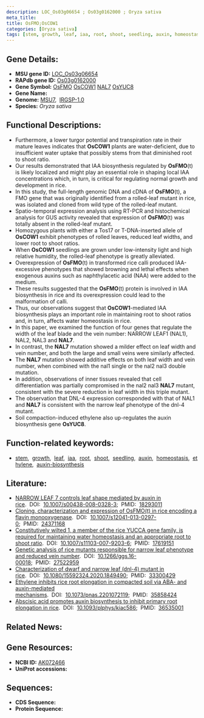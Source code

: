 ```yaml
---
description: LOC_Os03g06654 ; Os03g0162000 ; Oryza sativa
meta_title:
title: OsFMO;OsCOW1
categories: [Oryza sativa]
tags: [stem, growth, leaf, iaa, root, shoot, seedling, auxin, homeostasis, ethylene, auxin biosynthesis]
---
```


## Gene Details:
- **MSU gene ID:** [LOC_Os03g06654](http://rice.uga.edu/cgi-bin/ORF_infopage.cgi?orf=LOC_Os03g06654)  
- **RAPdb gene ID:** [Os03g0162000](https://rapdb.dna.affrc.go.jp/locus/?name=Os03g0162000)  
- **Gene Symbol:** <u>OsFMO</u>&nbsp;<u>OsCOW1</u>&nbsp;<u>NAL7</u>&nbsp;<u>OsYUC8</u>
- **Gene Name:**
- **Genome:**  [MSU7](http://rice.uga.edu/),&nbsp;&nbsp;[IRGSP-1.0](https://rapdb.dna.affrc.go.jp/download/irgsp1.html)
- **Species:** *Oryza sativa*

## Functional Descriptions:
   - Furthermore, a lower turgor potential and transpiration rate in their mature leaves indicates that **OsCOW1** plants are water-deficient, due to insufficient water uptake that possibly stems from that diminished root to shoot ratio.
   - Our results demonstrated that IAA biosynthesis regulated by **OsFMO**(t) is likely localized and might play an essential role in shaping local IAA concentrations which, in turn, is critical for regulating normal growth and development in rice.
   - In this study, the full-length genomic DNA and cDNA of **OsFMO**(t), a FMO gene that was originally identified from a rolled-leaf mutant in rice, was isolated and cloned from wild type of the rolled-leaf mutant.
   - Spatio-temporal expression analysis using RT-PCR and histochemical analysis for GUS activity revealed that expression of **OsFMO**(t) was totally absent in the rolled-leaf mutant.
   - Homozygous plants with either a Tos17 or T-DNA-inserted allele of **OsCOW1** exhibit phenotypes of rolled leaves, reduced leaf widths, and lower root to shoot ratios.
   - When **OsCOW1** seedlings are grown under low-intensity light and high relative humidity, the rolled-leaf phenotype is greatly alleviated.
   - Overexpression of **OsFMO**(t) in transformed rice calli produced IAA-excessive phenotypes that showed browning and lethal effects when exogenous auxins such as naphthylacetic acid (NAA) were added to the medium.
   - These results suggested that the **OsFMO**(t) protein is involved in IAA biosynthesis in rice and its overexpression could lead to the malformation of calli.
   - Thus, our observations suggest that **OsCOW1**-mediated IAA biosynthesis plays an important role in maintaining root to shoot ratios and, in turn, affects water homeostasis in rice.
   - In this paper, we examined the function of four genes that regulate the width of the leaf blade and the vein number: NARROW LEAF1 (NAL1), NAL2, NAL3 and **NAL7**.
   - In contrast, the **NAL7** mutation showed a milder effect on leaf width and vein number, and both the large and small veins were similarly affected.
   - The **NAL7** mutation showed additive effects on both leaf width and vein number, when combined with the nal1 single or the nal2 nal3 double mutation.
   - In addition, observations of inner tissues revealed that cell differentiation was partially compromised in the nal2 nal3 **NAL7** mutant, consistent with the severe reduction in leaf width in this triple mutant.
   - The observation that DNL-4 expression corresponded with that of NAL1 and **NAL7** is consistent with the narrow leaf phenotype of the dnl-4 mutant.
   - Soil compaction-induced ethylene also up-regulates the auxin biosynthesis gene **OsYUC8**.

## Function-related keywords:
   - [stem](/tags/stem/),&nbsp;&nbsp;[growth](/tags/growth/),&nbsp;&nbsp;[leaf](/tags/leaf/),&nbsp;&nbsp;[iaa](/tags/iaa/),&nbsp;&nbsp;[root](/tags/root/),&nbsp;&nbsp;[shoot](/tags/shoot/),&nbsp;&nbsp;[seedling](/tags/seedling/),&nbsp;&nbsp;[auxin](/tags/auxin/),&nbsp;&nbsp;[homeostasis](/tags/homeostasis/),&nbsp;&nbsp;[ethylene](/tags/ethylene/),&nbsp;&nbsp;[auxin-biosynthesis](/tags/auxin-biosynthesis/)

## Literature:
   - [NARROW LEAF 7 controls leaf shape mediated by auxin in rice](https://www.doi.org/10.1007/s00438-008-0328-3).&nbsp;&nbsp;DOI:&nbsp;&nbsp;[10.1007/s00438-008-0328-3](https://www.doi.org/10.1007/s00438-008-0328-3);&nbsp;&nbsp;PMID:&nbsp;&nbsp;[18293011](https://pubmed.ncbi.nlm.nih.gov/18293011/)
   - [Cloning, characterization and expression of OsFMO(t) in rice encoding a flavin monooxygenase](https://www.doi.org/10.1007/s12041-013-0297-0).&nbsp;&nbsp;DOI:&nbsp;&nbsp;[10.1007/s12041-013-0297-0](https://www.doi.org/10.1007/s12041-013-0297-0);&nbsp;&nbsp;PMID:&nbsp;&nbsp;[24371168](https://pubmed.ncbi.nlm.nih.gov/24371168/)
   - [Constitutively wilted 1, a member of the rice YUCCA gene family, is required for maintaining water homeostasis and an appropriate root to shoot ratio](https://www.doi.org/10.1007/s11103-007-9203-6).&nbsp;&nbsp;DOI:&nbsp;&nbsp;[10.1007/s11103-007-9203-6](https://www.doi.org/10.1007/s11103-007-9203-6);&nbsp;&nbsp;PMID:&nbsp;&nbsp;[17619151](https://pubmed.ncbi.nlm.nih.gov/17619151/)
   - [Genetic analysis of rice mutants responsible for narrow leaf phenotype and reduced vein number](https://www.doi.org/10.1266/ggs.16-00018).&nbsp;&nbsp;DOI:&nbsp;&nbsp;[10.1266/ggs.16-00018](https://www.doi.org/10.1266/ggs.16-00018);&nbsp;&nbsp;PMID:&nbsp;&nbsp;[27522959](https://pubmed.ncbi.nlm.nih.gov/27522959/)
   - [Characterization of dwarf and narrow leaf (dnl-4) mutant in rice](https://www.doi.org/10.1080/15592324.2020.1849490).&nbsp;&nbsp;DOI:&nbsp;&nbsp;[10.1080/15592324.2020.1849490](https://www.doi.org/10.1080/15592324.2020.1849490);&nbsp;&nbsp;PMID:&nbsp;&nbsp;[33300429](https://pubmed.ncbi.nlm.nih.gov/33300429/)
   - [Ethylene inhibits rice root elongation in compacted soil via ABA- and auxin-mediated mechanisms](https://www.doi.org/10.1073/pnas.2201072119).&nbsp;&nbsp;DOI:&nbsp;&nbsp;[10.1073/pnas.2201072119](https://www.doi.org/10.1073/pnas.2201072119);&nbsp;&nbsp;PMID:&nbsp;&nbsp;[35858424](https://pubmed.ncbi.nlm.nih.gov/35858424/)
   - [Abscisic acid promotes auxin biosynthesis to inhibit primary root elongation in rice](https://www.doi.org/10.1093/plphys/kiac586).&nbsp;&nbsp;DOI:&nbsp;&nbsp;[10.1093/plphys/kiac586](https://www.doi.org/10.1093/plphys/kiac586);&nbsp;&nbsp;PMID:&nbsp;&nbsp;[36535001](https://pubmed.ncbi.nlm.nih.gov/36535001/)

## Related News:

## Gene Resources:
- **NCBI ID:**  [AK072466](http://www.ncbi.nlm.nih.gov/nuccore/AK072466)
- **UniProt accessions:** [](https://www.uniprot.org/uniprotkb//entry)

## Sequences:
- **CDS Sequence:**
- **Protein Sequence:**
